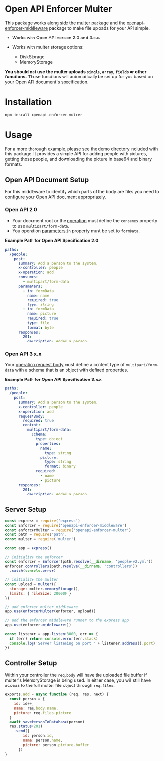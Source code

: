 # Open API Enforcer Multer

This package works along side the [multer](https://www.npmjs.com/package/multer) package and the [openapi-enforcer-middleware](https://www.npmjs.com/package/openapi-enforcer-middleware) package to make file uploads for your API simple.

- Works with Open API version 2.0 and 3.x.x.

- Works with multer storage options:

    - DiskStorage
    - MemoryStorage

**You should not use the multer uploads `single`, `array`, `fields` or other functions.** Those functions will automatically be set up for you based on your Open API document's specification.

# Installation

```bash
npm install openapi-enforcer-multer
```

# Usage

For a more thorough example, please see the demo directory included with this package. It provides a simple API for adding people with pictures, getting those people, and downloading the picture in base64 and binary formats.

## Open API Document Setup

For this middleware to identify which parts of the body are files you need to configure your Open API document appropriately.

### Open API 2.0

- Your document root or the [operation](https://github.com/OAI/OpenAPI-Specification/blob/master/versions/2.0.md#operationObject) must define the `consumes` property to use `multipart/form-data`.
- You operation [parameters](https://github.com/OAI/OpenAPI-Specification/blob/master/versions/2.0.md#parameterObject) `in` property must be set to `formData`.

**Example Path for Open API Specification 2.0**

```yml
paths:
  /people:
    post:
      summary: Add a person to the system.
      x-controller: people
      x-operation: add
      consumes:
        - multipart/form-data
      parameters:
        - in: formData
          name: name
          required: true
          type: string
        - in: formData
          name: picture
          required: true
          type: file
          format: byte
      responses:
        201:
          description: Added a person
```

### Open API 3.x.x

Your [operation request body](https://github.com/OAI/OpenAPI-Specification/blob/master/versions/3.0.2.md#requestBodyObject) must define a content type of `multipart/form-data` with a schema that is an object with defined properties.

**Example Path for Open API Specification 3.x.x**

```yml
paths:
  /people:
    post:
      summary: Add a person to the system.
      x-controller: people
      x-operation: add
      requestBody:
        required: true
        content:
          multipart/form-data:
            schema:
              type: object
              properties:
                name:
                  type: string
                picture:
                  type: string
                  format: binary
              required:
                - name
                - picture
      responses:
        201:
          description: Added a person
```

## Server Setup 

```js
const express = require('express')
const Enforcer = require('openapi-enforcer-middleware')
const enforcerMulter = require('openapi-enforcer-multer')
const path = require('path')
const multer = require('multer')

const app = express()

// initialize the enforcer
const enforcer = Enforcer(path.resolve(__dirname, 'people-v2.yml'))
enforcer.controllers(path.resolve(__dirname, 'controllers'))
  .catch(console.error)

// initialize the multer
const upload = multer({
  storage: multer.memoryStorage(),
  limits: { fileSize: 200000 }
})

// add enforcer multer middleware
app.use(enforcerMulter(enforcer, upload))

// add the enforcer middleware runner to the express app
app.use(enforcer.middleware())

const listener = app.listen(3000, err => {
  if (err) return console.error(err.stack)
  console.log('Server listening on port ' + listener.address().port)
})
```

## Controller Setup

Within your controller the `req.body` will have the uploaded file buffer if multer's MemoryStorage is being used. In either case, you will still have access to the full multer file object through `req.files`.

```js
exports.add = async function (req, res, next) {
  const person = {
    id: id++,
    name: req.body.name,
    picture: req.files.picture
  }
  await savePersonToDatabase(person)
  res.status(201)
    .send({
        id: person.id,
        name: person.name,
        picture: person.picture.buffer
      })
}
```
